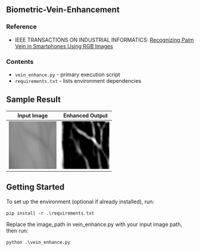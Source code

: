 ## Biometric-Vein-Enhancement

### Reference
- IEEE TRANSACTIONS ON INDUSTRIAL INFORMATICS: [Recognizing Palm Vein in Smartphones Using RGB Images](https://ieeexplore.ieee.org/document/9648012)

### Contents
- `vein_enhance.py` - primary execution script
- `requirements.txt` - lists environment dependencies

## Sample Result

| Input Image | Enhanced Output |
|-------------|-----------------|
| ![Input](image/input.png) | ![Enhanced](image/enhanced.png) |

## Getting Started
To set up the environment (optional if already installed), run:
```
pip install -r .\requirements.txt
```
Replace the image_path in vein_enhance.py with your input image path, then run:
```
python .\vein_enhance.py 
```
